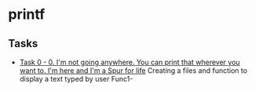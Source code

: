 # printf
## Tasks
- [Task 0 - 0. I'm not going anywhere. You can print that wherever you want to. I'm here and I'm a Spur for life]()
Creating a files and function to display a text typed  by user
Func1-
